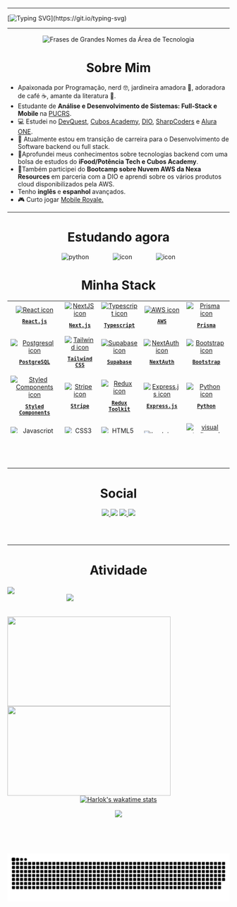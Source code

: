 
<link rel="stylesheet" href="https://cdnjs.cloudflare.com/ajax/libs/font-awesome/6.4.2/css/all.min.css" integrity="sha512-z3gLpd7yknf1YoNbCzqRKc4qyor8gaKU1qmn+CShxbuBusANI9QpRohGBreCFkKxLhei6S9CQXFEbbKuqLg0DA==" crossorigin="anonymous" referrerpolicy="no-referrer" />

 <hr>
 
[![Typing SVG](https://readme-typing-svg.herokuapp.com?font=Mouse+Memoirs&size=65&pause=500&color=bf91f3&vCenter=true&width=600&height=70&lines=Hi+There!!!!;I+am+Daiane+Bolzan+.;Backend+developer.)](https://git.io/typing-svg)

 <hr>
 <div align="center">
  <img align="center" alt="Frases de Grandes Nomes da Área de Tecnologia" src="https://quotes-github-readme.vercel.app/api?type=horizontal&theme=tokyonight" />
 </div>
<h1 align="center"> Sobre Mim </h1>

<ul align="left">
  <li> Apaixonada por Programação, nerd 🤓, jardineira amadora 🌷, adoradora de café ☕, amante da literatura 📖.</li>
 <li> Estudante de <strong>Análise e Desenvolvimento de Sistemas: Full-Stack e Mobile </strong> na <a href="https://www.pucrs.br/" target="_blank" >PUCRS</a>. </li>
  <li>💻 Estudei no <a href="https://github.com/devemdobro" target="_blank">DevQuest</a>, <a href="https://cubos.academy/" target="_blank">Cubos Academy</a>, <a href="https://www.dio.me" target="_blank">DIO</a>,  <a href="https://imatech.io/programas/sharp-coders" target="_blank">SharpCoders</a> e <a href="https://www.oracle.com/br/education/oracle-next-education/">Alura ONE</a>. 
  <li>🔭 Atualmente estou em transição de carreira para o Desenvolvimento de Software backend ou full stack.</li>
  <li>🚀Aprofundei meus conhecimentos sobre tecnologias backend com uma bolsa de estudos do <strong> iFood/Potência Tech e Cubos Academy</strong>. </li>
  <li>🚀Também participei do <strong>Bootcamp sobre Nuvem AWS da Nexa Resources </strong> em parceria com a DIO e aprendi sobre os vários produtos cloud disponibilizados pela AWS.  
   <li> Tenho <strong> inglês </strong> e <strong> espanhol </strong> avançados.</li>
  <li>🎮 Curto jogar <a href="https://play.google.com/store/apps/details?id=com.igg.android.mobileroyale&hl=pt_BR&gl=US&pli=1" target="_blank">Mobile Royale.</a></li>
  </ul>
 
    
<hr/>
<h1 align="center">Estudando agora</h1>
<div align="center" >
 
 <img src="https://techstack-generator.vercel.app/python-icon.svg" alt="python" width="65" style="width: 65px; height: 65px; margin-right: 50px; margin-bottom: 0px;"/> 
 <img src="https://techstack-generator.vercel.app/aws-icon.svg" alt="icon" width="65" style="width: 65px; height: 65px; margin-right: 50px; margin-bottom: 0px;" />
 <img src="https://techstack-generator.vercel.app/csharp-icon.svg" alt="icon" width="65" style="width: 65px; height: 65px; margin-right: 0px; margin-bottom: 0px;" /> 
</div>

<h1 align="center"> Minha Stack </h1>

<table align="center" height="300px">
  <tr>
    <td align="center">
      <a href="https://pt-br.reactjs.org/">
        <img src="https://techstack-generator.vercel.app/react-icon.svg" width="65px" alt="React icon"/><br/>
        <sub>
          <b>
            <pre>React.js</pre>
          </b>
        </sub>
      </a>
    </td>
    <td align="center">
      <a href="https://nextjs.org/">
        <img src="https://skillicons.dev/icons?i=nextjs" width="65px" alt="NextJS icon"/><br/>
        <sub>
          <b>
            <pre>Next.js</pre>
          </b>
        </sub>
      </a>
    </td>
    <td align="center">
      <a href="https://www.typescriptlang.org/">
        <img src="https://techstack-generator.vercel.app/ts-icon.svg" width="65px" alt="Typescript icon"/><br/>
        <sub>
          <b>
            <pre>Typescript</pre>
          </b>
        </sub>
      </a>
    </td>
    <td align="center">
      <a href="https://aws.amazon.com/">
        <img src="https://techstack-generator.vercel.app/aws-icon.svg" width="65px" alt="AWS icon"/><br/>
        <sub>
          <b>
            <pre>AWS</pre>
          </b>
        </sub>
      </a>
    </td>
    <td align="center">
      <a href="https://www.prisma.io/">
        <img src="https://skillicons.dev/icons?i=prisma" width="65px" alt="Prisma icon"/><br/>
        <sub>
          <b>
            <pre>Prisma</pre>
          </b>
        </sub>
      </a>
    </td>    
  </tr>
  <tr>
    <td align="center">
      <a href="https://www.postgresql.org/">
        <img src="https://skillicons.dev/icons?i=postgresql" width="65px" alt="Postgresql icon"/><br/>
        <sub>
          <b>
            <pre>PostgreSQL</pre>
          </b>
        </sub>
      </a>
    </td>
    <td align="center">
      <a href="https://tailwindcss.com/">
        <img src="https://skillicons.dev/icons?i=tailwind" width="65px" alt="Tailwind icon"/><br/>
        <sub>
          <b>
            <pre>Tailwind<br/>CSS</pre>
          </b>
        </sub>
      </a>
    </td>
    <td align="center">
      <a href="https://supabase.com/">
        <img src="https://skillicons.dev/icons?i=supabase" width="65px" alt="Supabase icon"/><br/>
        <sub>
          <b>
            <pre>Supabase</pre>
          </b>
        </sub>
      </a>
    </td>
    <td align="center">
      <a href="https://next-auth.js.org/">
        <img src="https://user-images.githubusercontent.com/86276393/212922355-e38adb95-9e96-4970-b934-e8ac6c9bd3c9.png" width="60px" alt="NextAuth icon"/><br/>
        <sub>
          <b>
            <pre>NextAuth</pre>
          </b>
        </sub>
      </a>
    </td>
    <td align="center">
      <a href="https://getbootstrap.com/">
        <img src="https://skillicons.dev/icons?i=bootstrap" width="65px" alt="Bootstrap icon"/><br/>
        <sub>
          <b>
          <pre>Bootstrap</pre>
          </b>
        </sub>
      </a>
    </td>
  </tr>
  <tr>    
    <td align="center">
      <a href="https://styled-components.com/">
        <img src="https://skillicons.dev/icons?i=styledcomponents" width="65px" alt="Styled Components icon"/><br/>
        <sub>
          <b>
            <pre>Styled<br/>Components</pre>
          </b>
        </sub>
      </a>
    </td>
    <td align="center">
      <a href="https://stripe.com/en-br/">
        <img src="https://user-images.githubusercontent.com/86276393/212921259-b6b0f80e-d9ed-4b0e-b17a-34733b507cec.png" width="65px" alt="Stripe icon"/><br/>
        <sub>
          <b>
            <pre>Stripe</pre>
          </b>
        </sub>
      </a>
    </td>
    <td align="center">
      <a href="https://redux.js.org/">
        <img src="https://techstack-generator.vercel.app/redux-icon.svg" width="65px" alt="Redux icon"/><br/>
        <sub>
          <b>
            <pre>Redux<br/>Toolkit</pre>
          </b>
        </sub>
      </a>
    </td>
    <td align="center">
      <a href="https://expressjs.com/">
        <img src="https://skillicons.dev/icons?i=express" width="65px" alt="Express.js icon"/><br/>
        <sub>
          <b>
            <pre>Express.js</pre>
          </b>
        </sub>
      </a>
    </td>
    <td align="center">
      <a href="https://www.python.org/">
        <img src="https://techstack-generator.vercel.app/python-icon.svg" width="65px" alt="Python icon"/><br/>
        <sub>
          <b>
            <pre>Python</pre>
          </b>
        </sub>
      </a>
    </td>
  </tr>
  <tr>
    <td align="center">
      <a href="https://developer.mozilla.org/en-US/docs/Web/JavaScript/">
        <img src="https://techstack-generator.vercel.app/js-icon.svg" width="65px" alt="Javascript icon"/><br/>
        <sub>
          <b>
            <pre>Javascript</pre>
          </b>
        </sub>
      </a>
    </td>
    <td align="center">
      <a href="https://developer.mozilla.org/en-US/docs/Web/CSS/">
        <img src="https://skillicons.dev/icons?i=css" width="65px" alt="CSS3 icon"><br/>
        <sub>
          <b>
            <pre>CSS3</pre>
          </b>
        </sub>
      </a>
    </td>
    <td align="center">
      <a href="https://developer.mozilla.org/en-US/docs/Web/HTML/">
        <img src="https://skillicons.dev/icons?i=html" width="65px" alt="HTML5 icon"/><br/>
        <sub>
          <b>
            <pre>HTML5</pre>
          </b>
        </sub>
      </a>
    </td>
    <td align="center">
      <a href="https://ohmyz.sh/">
        <img src="https://skillicons.dev/icons?i=bash" width="65px" alt="bash icon"/><br/>
        <sub>
          <b>
            <pre>Terminal</pre>
          </b>
        </sub>
      </a>
    </td>
    <td align="center">
      <a href="https://code.visualstudio.com/">
        <img src="https://skillicons.dev/icons?i=vscode" width="65px" alt="visual studio code icon"/><br/>
        <sub>
          <b>
            <pre>VSCode</pre>
          </b>
        </sub>
      </a>
    </td>
    </tr>
     <tr>
        <td align="center">
      <a href="https://www.djangoproject.com/">
        <img src="https://techstack-generator.vercel.app/django-icon.svg" width="65px" alt="Django icon"/><br/>
        <sub>
          <b>
            <pre>Django</pre>
          </b>
        </sub>
      </a>
    </td>
    <td align="center">
      <a href="https://jestjs.io/pt-BR/">
        <img src="https://techstack-generator.vercel.app/jest-icon.svg" width="65px" alt="Jest icon"/><br/>
        <sub>
          <b>
            <pre>Jest</pre>
          </b>
        </sub>
      </a>
    </td>
    <td align="center">
      <a href="https://www.postman.com/">
        <img src="https://skillicons.dev/icons?i=postman" width="65px" alt="Postman icon"/><br/>
        <sub>
          <b>
            <pre>Postman</pre>
          </b>
        </sub>
      </a>
    </td>
    <td align="center">
      <a href="https://nestjs.com/">
        <img src="https://skillicons.dev/icons?i=nestjs" width="65px" alt="nestjs icon"/><br/>
        <sub>
          <b>
            <pre>Nest.js</pre>
          </b>
        </sub>
      </a>
    </td>
    <td align="center">
      <a href="https://vuejs.org/">
        <img src="https://skillicons.dev/icons?i=vuejs" width="65px" alt="vuejs icon"/><br/>
        <sub>
          <b>
            <pre>Vue.js</pre>
          </b>
        </sub>
      </a>
    </td>
  </tr>
  <tr>
    <td align="center">
      <a href="https://angular.io/">        
        <img src="https://cdn.jsdelivr.net/gh/devicons/devicon/icons/angularjs/angularjs-original.svg"  width="65px" alt="React icon"/><br/>
       <sub>
          <b>
            <pre>Angular</pre>
          </b>
        </sub>
      </a>
    </td>
    <td align="center">
      <a href="https://www.mysql.com/">
        <img src="https://techstack-generator.vercel.app/restapi-icon.svg"  width="65px" alt=" icon"/><br/>
        <sub>
          <b>
            <pre>REST API</pre>
          </b>
        </sub>
      </a>
    </td>
    <td align="center">
      <a href="https://www.mysql.com/">
        <img src="https://techstack-generator.vercel.app/mysql-icon.svg" width="65px" alt="mysql icon"/><br/>
        <sub>
          <b>
            <pre>MySQL</pre>
          </b>
        </sub>
      </a>
    </td>
    <td align="center">
      <a href="https://dotnet.microsoft.com/pt-br/languages/csharp">
        <img src="https://techstack-generator.vercel.app/csharp-icon.svg" alt="c# icon" width="65" /><br/>
        <sub>
          <b>
            <pre>C#</pre>
          </b>
        </sub>
      </a>
    </td>
    <td align="center">
       <a href="https://www.docker.com/">
        <img src="https://techstack-generator.vercel.app/docker-icon.svg" alt="icon" width="65" style="width: 65px; height: 65px; margin-right: 0px; margin-bottom: 0px;" /><br/>
        <sub>
          <b>
            <pre>Docker</pre>
          </b>
        </sub>
      </a>
    </td>    
  </tr>
</table>

<br/><br/><br/>

<hr/>
<h1 align="center"> Social </h1>
<p align="center" >
<a href="https://www.linkedin.com/in/daiane-deponti-bolzan/" target="_blank">
<img height="50px" src="https://img.shields.io/badge/-LinkedIn-000?style=for-the-badge&logo=linkedin&logoColor=FF00F6&color:FFF">
</a>
<a href="https://www.instagram.com/daaaaaaaiiiii/" target="_blank">
<img height="50px"  src="https://img.shields.io/badge/-Instagram-000?style=for-the-badge&logo=instagram&logoColor=FF00F6&color:FFF"></a>
 <a href="mailto:daiane.bolzan@hotmail.com" target="_blank">
<img height="50px" src="https://img.shields.io/badge/-Email-000?style=for-the-badge&logo=microsoft-outlook&logoColor=FF00F6&color:FFF">
</a>
 <a href="https://twitter.com/BolzanDai" target="_blank">
  <img height="50px" src="https://img.shields.io/badge/-Twitter-000?style=for-the-badge&logo=Twitter&logoColor=FF00F6&color:FFF">
 </a>
</p>
<br/><br/>
<hr/>

<h1 align="center"> Atividade </h1>
<img align="center" src="https://github-readme-activity-graph.vercel.app/graph?username=Daaaiii&theme=tokyo-night&hide_border=true&show_icons=true&custom_title=Grafico%20de%20Contribuicao" />

<div align="center">
 <img  align="right" width= "370px" src= "https://github-readme-stats.vercel.app/api/top-langs/?username=Daaaiii&theme=tokyonight&layout=pie&include_all_commits=true" />
</div>

<div align= "center" >
 <br/><br/><br/>
 <img height="203px" width= "370px" align="left"  src="https://github-readme-stats.vercel.app/api?username=Daaaiii&theme=tokyonight&include_all_commits=true&count_private=true&show_icons=true" />  
<img height="203px" width= "370px" align="left" src="https://streak-stats.demolab.com?user=Daaaiii&theme=tokyonight&include_all_commits=true" />
</div>
<div align="center" width= "370px"> 
 
 [![Harlok's wakatime stats](https://github-readme-stats.vercel.app/api/wakatime?username=Daaaiii&theme=tokyonight)](https://github.com/Daaaiii/github-readme-stats)

<img align="center" height="40px" src="https://komarev.com/ghpvc/?username=Daaaiii&color=9932cc"><br>
</div>

<br/><br/><br/><br/>
![snake gif](https://github.com/Daaaiii/Daaaiii/blob/output/github-contribution-grid-snake-dark.svg)


</div>
